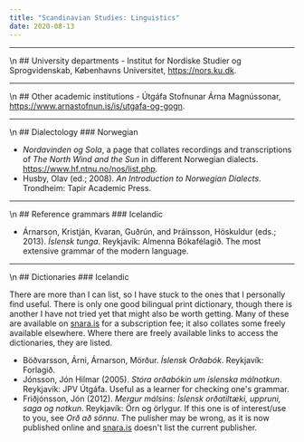 ```yaml
---
title: "Scandinavian Studies: Linguistics"
date: 2020-08-13
---
```


<hr>\n
## University departments
- Institut for Nordiske Studier og Sprogvidenskab, Københavns Universitet, <a href="https://nors.ku.dk">https://nors.ku.dk</a>.

<hr>\n
## Other academic institutions
- Útgáfa Stofnunar Árna Magnússonar, <a href="https://www.arnastofnun.is/is/utgafa-og-gogn">https://www.arnastofnun.is/is/utgafa-og-gogn</a>.

<hr>\n
## Dialectology
### Norwegian

- <i>Nordavinden og Sola</i>, a page that collates recordings and transcriptions of <i>The North Wind and the Sun</i> in different Norwegian dialects. <a href="https://www.hf.ntnu.no/nos/list.php">https://www.hf.ntnu.no/nos/list.php</a>.
- Husby, Olav (ed.; 2008). <i>An Introduction to Norwegian Dialects</i>. Trondheim: Tapir Academic Press.

<hr>\n
## Reference grammars
### Icelandic

- Árnarson, Kristján, Kvaran, Guðrún, and Þráinsson, Höskuldur (eds.; 2013). <i>Íslensk tunga</i>. Reykjavík: Almenna Bókafélagið. The most extensive grammar of the modern language.

<hr>\n
## Dictionaries
### Icelandic

There are more than I can list, so I have stuck to the ones that I personally find useful. There is only one good bilingual print dictionary, though there is another I have not tried yet that might also be worth getting. Many of these are available on <a href="snara.is">snara.is</a> for a subscription fee; it also collates some freely available elsewhere. Where there are freely available links to access the dictionaries, they are listed.

- Böðvarsson, Árni, Árnarson, Mörður. <i>Íslensk Orðabók</i>. Reykjavík: Forlagið.
- Jónsson, Jón Hilmar (2005). <i>Stóra orðabókin um íslenska málnotkun</i>. Reykjavík: JPV Útgáfa. Useful as a learner for checking one's grammar.
- Friðjónsson, Jón (2012). <i>Mergur málsins: Íslensk orðatiltæki, uppruni, saga og notkun</i>. Reykjavík: Örn og örlygur. If this one is of interest/use to you, see <i>Orð að sönnu</i>. The pulisher may be wrong, as it is now published online and <a href="snara.is">snara.is</a> doesn't list the current publisher.
